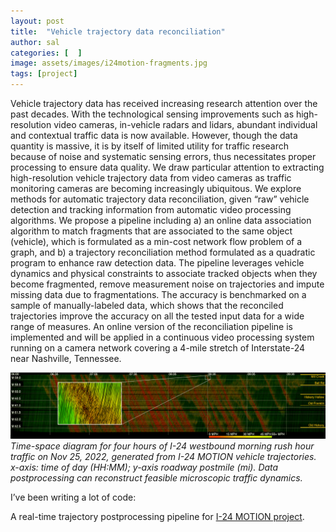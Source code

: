 ```yaml
---
layout: post
title:  "Vehicle trajectory data reconciliation"
author: sal
categories: [  ]
image: assets/images/i24motion-fragments.jpg
tags: [project]
---
```

Vehicle trajectory data has received increasing research attention over the past decades. With the technological sensing improvements such as high-resolution video cameras, in-vehicle radars and lidars, abundant individual and contextual traffic data is now available. However, though the data quantity is massive, it is by itself of limited utility for traffic research because of noise and systematic sensing errors, thus necessitates proper processing to ensure data quality. We draw particular attention to extracting high-resolution vehicle trajectory data from video cameras as traffic monitoring cameras are becoming increasingly ubiquitous. We explore methods for automatic trajectory data reconciliation, given “raw” vehicle detection and tracking information from automatic video processing algorithms. We propose a pipeline including a) an online data association algorithm to match fragments that are associated to the same object (vehicle), which is formulated as a min-cost network flow problem of a graph, and b) a trajectory reconciliation method formulated as a quadratic program to enhance raw detection data. The pipeline leverages vehicle dynamics and physical constraints to associate tracked objects when they become fragmented, remove measurement noise on trajectories and impute missing data due to fragmentations. The accuracy is benchmarked on a sample of manually-labeled data, which shows that the reconciled trajectories improve the accuracy on all the tested input data for a wide range of measures. An online version of the reconciliation pipeline is implemented and will be applied in a continuous video processing system running on a camera network covering a 4-mile stretch of Interstate-24 near Nashville, Tennessee.

![alt text](../assets/images/ts.png)*Time-space diagram for four hours of I-24 westbound morning rush hour traffic on Nov 25, 2022, generated from I-24 MOTION vehicle trajectories. x-axis: time of day (HH:MM); y-axis roadway postmile (mi). Data postprocessing can reconstruct feasible microscopic traffic dynamics.*

I’ve been writing a lot of code:

A real-time trajectory postprocessing pipeline for [I-24 MOTION project][i-24motion].

[i-24motion]: https://i24motion.org